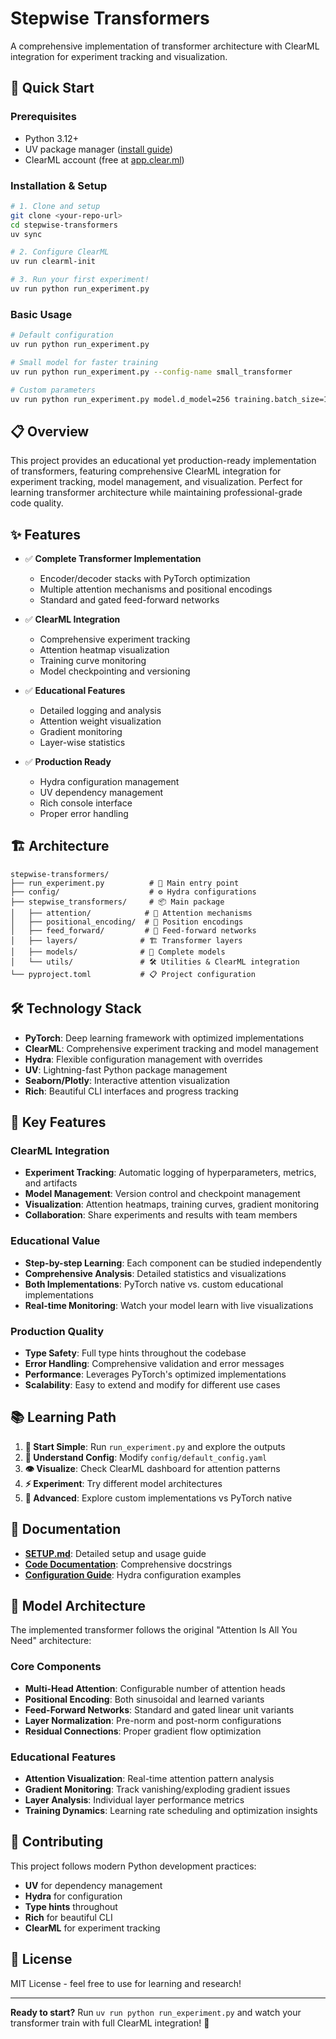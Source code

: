 # Stepwise Transformers

A comprehensive implementation of transformer architecture with ClearML integration for experiment tracking and visualization.

## 🚀 Quick Start

### Prerequisites
- Python 3.12+
- UV package manager ([install guide](https://docs.astral.sh/uv/getting-started/installation/))
- ClearML account (free at [app.clear.ml](https://app.clear.ml))

### Installation & Setup
```bash
# 1. Clone and setup
git clone <your-repo-url>
cd stepwise-transformers
uv sync

# 2. Configure ClearML
uv run clearml-init

# 3. Run your first experiment!
uv run python run_experiment.py
```

### Basic Usage
```bash
# Default configuration
uv run python run_experiment.py

# Small model for faster training
uv run python run_experiment.py --config-name small_transformer

# Custom parameters
uv run python run_experiment.py model.d_model=256 training.batch_size=16
```

## 📋 Overview

This project provides an educational yet production-ready implementation of transformers, featuring comprehensive ClearML integration for experiment tracking, model management, and visualization. Perfect for learning transformer architecture while maintaining professional-grade code quality.

## ✨ Features

- ✅ **Complete Transformer Implementation**
  - Encoder/decoder stacks with PyTorch optimization
  - Multiple attention mechanisms and positional encodings
  - Standard and gated feed-forward networks

- ✅ **ClearML Integration**
  - Comprehensive experiment tracking
  - Attention heatmap visualization
  - Training curve monitoring
  - Model checkpointing and versioning

- ✅ **Educational Features**
  - Detailed logging and analysis
  - Attention weight visualization
  - Gradient monitoring
  - Layer-wise statistics

- ✅ **Production Ready**
  - Hydra configuration management
  - UV dependency management
  - Rich console interface
  - Proper error handling

## 🏗️ Architecture

```
stepwise-transformers/
├── run_experiment.py          # 🚀 Main entry point
├── config/                    # ⚙️ Hydra configurations
├── stepwise_transformers/     # 📦 Main package
│   ├── attention/            # 🎯 Attention mechanisms
│   ├── positional_encoding/  # 📍 Position encodings
│   ├── feed_forward/         # 🔄 Feed-forward networks
│   ├── layers/              # 🏗️ Transformer layers
│   ├── models/              # 🤖 Complete models
│   └── utils/               # 🛠️ Utilities & ClearML integration
└── pyproject.toml           # 📋 Project configuration
```

## 🛠️ Technology Stack

- **PyTorch**: Deep learning framework with optimized implementations
- **ClearML**: Comprehensive experiment tracking and model management
- **Hydra**: Flexible configuration management with overrides
- **UV**: Lightning-fast Python package management
- **Seaborn/Plotly**: Interactive attention visualization
- **Rich**: Beautiful CLI interfaces and progress tracking

## 🎯 Key Features

### ClearML Integration
- **Experiment Tracking**: Automatic logging of hyperparameters, metrics, and artifacts
- **Model Management**: Version control and checkpoint management
- **Visualization**: Attention heatmaps, training curves, gradient monitoring
- **Collaboration**: Share experiments and results with team members

### Educational Value
- **Step-by-step Learning**: Each component can be studied independently
- **Comprehensive Analysis**: Detailed statistics and visualizations
- **Both Implementations**: PyTorch native vs. custom educational implementations
- **Real-time Monitoring**: Watch your model learn with live visualizations

### Production Quality
- **Type Safety**: Full type hints throughout the codebase
- **Error Handling**: Comprehensive validation and error messages
- **Performance**: Leverages PyTorch's optimized implementations
- **Scalability**: Easy to extend and modify for different use cases

## 📚 Learning Path

1. **🌱 Start Simple**: Run `run_experiment.py` and explore the outputs
2. **🔧 Understand Config**: Modify `config/default_config.yaml`
3. **👁️ Visualize**: Check ClearML dashboard for attention patterns
4. **⚡ Experiment**: Try different model architectures
5. **🚀 Advanced**: Explore custom implementations vs PyTorch native

## 📖 Documentation

- **[SETUP.md](SETUP.md)**: Detailed setup and usage guide
- **[Code Documentation](stepwise_transformers/)**: Comprehensive docstrings
- **[Configuration Guide](config/)**: Hydra configuration examples

## 🎨 Model Architecture

The implemented transformer follows the original "Attention Is All You Need" architecture:

### Core Components
- **Multi-Head Attention**: Configurable number of attention heads
- **Positional Encoding**: Both sinusoidal and learned variants
- **Feed-Forward Networks**: Standard and gated linear unit variants
- **Layer Normalization**: Pre-norm and post-norm configurations
- **Residual Connections**: Proper gradient flow optimization

### Educational Features
- **Attention Visualization**: Real-time attention pattern analysis
- **Gradient Monitoring**: Track vanishing/exploding gradient issues
- **Layer Analysis**: Individual layer performance metrics
- **Training Dynamics**: Learning rate scheduling and optimization insights

## 🤝 Contributing

This project follows modern Python development practices:
- **UV** for dependency management
- **Hydra** for configuration
- **Type hints** throughout
- **Rich** for beautiful CLI
- **ClearML** for experiment tracking

## 📄 License

MIT License - feel free to use for learning and research!

---

**Ready to start?** Run `uv run python run_experiment.py` and watch your transformer train with full ClearML integration! 🎉
